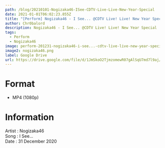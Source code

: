 ```yaml
---
path: /blog/20210101-Nogizaka46-ISee-CDTV-Live-Live-New-Year-Special
date: 2021-01-01T06:02:23.855Z
title: "[Perform] Nogizaka46 - I See... @CDTV Live! Live! New Year Special"
author: Chr0balord
description: Nogizaka46 - I See... @CDTV Live! Live! New Year Special
tags:
  - Perform
  - Nogizaka46
image: perform-201231-nogizaka46-i-see...-cdtv-live-live-new-year-special.mp4_thumbs.jpg
image2: nogizaka46.png
label: Google Drive
url: https://drive.google.com/file/d/1JmSkoO2TjmzomewR07gAlSqU7md7l9aj/view?usp=sharing
---
```

# Format

* MP4 (1080p)

# Information

Artist : Nogizaka46 <br> Song : I See... <br>
Date : 31 December 2020